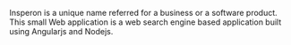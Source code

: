 Insperon is a unique name referred for a business or a software product. This small Web application is a web search engine based application built using Angularjs and Nodejs.
